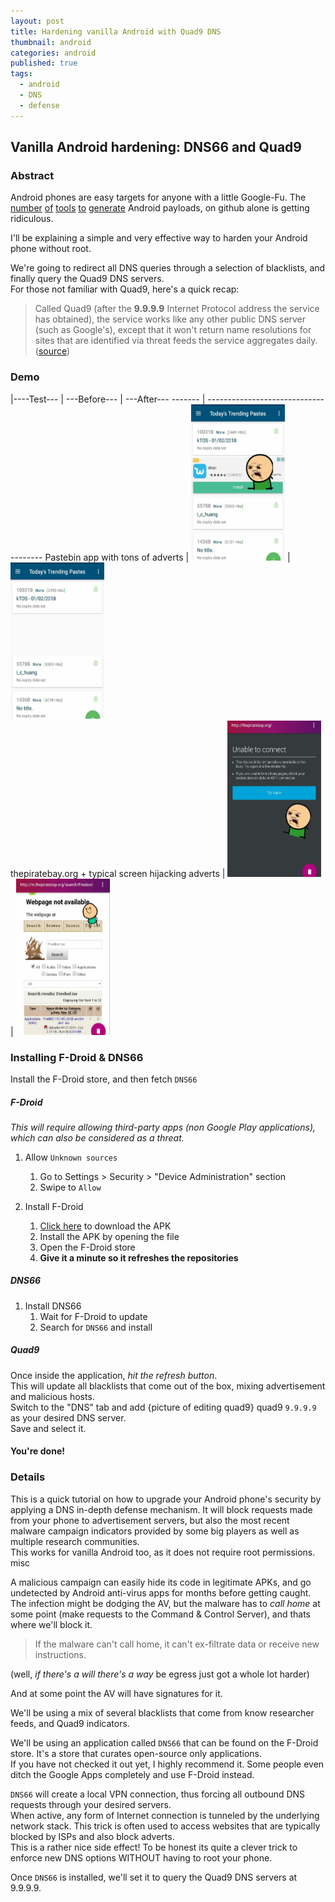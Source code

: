 ```yaml
---
layout: post
title: Hardening vanilla Android with Quad9 DNS
thumbnail: android
categories: android
published: true
tags:
  - android
  - DNS
  - defense
---
```


## Vanilla Android hardening: DNS66 and Quad9


### Abstract
Android phones are easy targets for anyone with a little Google-Fu. The [number](https://github.com/AaronVigal/Metasploit-Android) [of](https://github.com/giovannicolonna/msfvenom-backdoor-android) [tools](https://github.com/AhMyth/AhMyth-Android-RAT) [to](https://github.com/Screetsec/TheFatRat) [generate](https://github.com/DoctorsHacking/Argus-RAT) Android payloads, on github alone is getting ridiculous.

I'll be explaining a simple and very effective way to harden your Android phone without root.  

We're going to redirect all DNS queries through a selection of blacklists, and finally query the Quad9 DNS servers.  
For those not familiar with Quad9, here's a quick recap:
> Called Quad9 (after the **9.9.9.9** Internet Protocol address the service has obtained), the service works like any other public DNS server (such as Google's), except that it won't return name resolutions for sites that are identified via threat feeds the service aggregates daily.  ([source](https://arstechnica.com/information-technology/2017/11/new-quad9-dns-service-blocks-malicious-domains-for-everyone/))

### Demo


<div class="datatable-begin"></div>

|----Test--- | ---Before---    | ---After---
------- | -------------------------------------
Pastebin app with tons of adverts | <img src="https://raw.githubusercontent.com/khast3x/khast3x.github.io/master/assets/demo/pastebin_no_vpn.jpg" width="150" height="250" />  | <img src="https://raw.githubusercontent.com/khast3x/khast3x.github.io/master/assets/demo/pastebin_vpn.jpg" width="150" height="250" />          
thepiratebay.org + typical screen hijacking adverts | <img src="https://raw.githubusercontent.com/khast3x/khast3x.github.io/master/assets/demo/tpb_no_vpn.jpg" width="150" height="250" /> | <img src="https://raw.githubusercontent.com/khast3x/khast3x.github.io/master/assets/demo/tpb_vpn.jpg" width="150" height="250" />  


<div class="datatable-end"></div>



### Installing F-Droid & DNS66

Install the F-Droid store, and then fetch `DNS66`

##### F-Droid

*This will require allowing third-party apps (non Google Play applications), which can also be considered as a threat.*


1. Allow `Unknown sources`
	1. Go to Settings > Security > "Device Administration" section
	1. Swipe to `Allow`

1. Install F-Droid
	1. [Click here](https://f-droid.org/FDroid.apk) to download the APK
	1. Install the APK by opening the file
	1. Open the F-Droid store
	1. **Give it a minute so it refreshes the repositories**

##### DNS66

1. Install DNS66
	1. Wait for F-Droid to update
	1. Search for `DNS66` and install

##### Quad9

Once inside the application, *hit the refresh button*.  
This will update all blacklists that come out of the box, mixing advertisement and malicious hosts.  
Switch to the "DNS" tab and add {picture of editing quad9} quad9 ```9.9.9.9``` as your desired DNS server.  
Save and select it.

#### You're done!


### Details

This is a quick tutorial on how to upgrade your Android phone's security by applying a DNS in-depth defense mechanism. It will block requests made from your phone to advertisement servers, but also the most recent malware campaign indicators provided by some big players as well as multiple research communities.  
This works for vanilla Android too, as it does not require root permissions.  
misc

A malicious campaign can easily hide its code in legitimate APKs, and go undetected by Android anti-virus apps for months before getting caught. The infection might be dodging the AV, but the malware has to *call home* at some point (make requests to the Command & Control Server), and thats where we'll block it.  

> If the malware can't call home, it can't ex-filtrate data or receive new instructions.  

(well, *if there's a will there's a way* be egress just got a whole lot harder)  

And at some point the AV will have signatures for it.  

We'll be using a mix of several blacklists that come from know researcher feeds, and Quad9 indicators.  




We'll be using an application called `DNS66` that can be found on the F-Droid store. It's a store that curates open-source only applications.  
If you have not checked it out yet, I highly recommend it. Some people even ditch the Google Apps completely and use F-Droid instead.  

 `DNS66`  will create a local VPN connection, thus forcing all outbound DNS requests through your desired servers.  
When active, any form of Internet connection is tunneled by the underlying network stack. This trick is often used to access websites that are typically blocked by ISPs and also block adverts.  
This is a rather nice side effect!
To be honest its quite a clever trick to enforce new DNS options WITHOUT having to root your phone.  

Once `DNS66` is installed, we'll set it to query the Quad9 DNS servers at 9.9.9.9.
